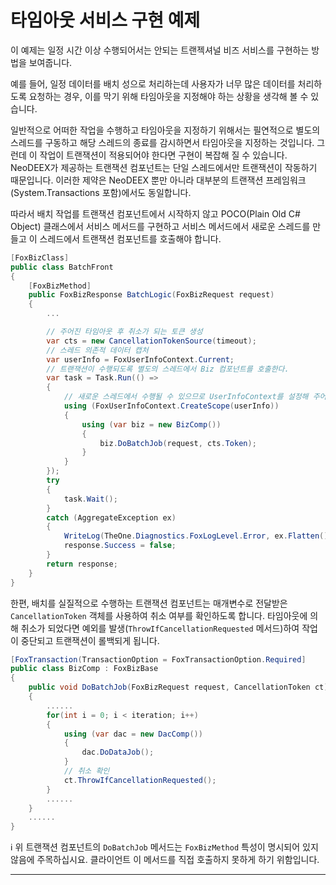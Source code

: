 # 타임아웃 서비스 구현 예제

이 예제는 일정 시간 이상 수행되어서는 안되는 트랜젝셔널 비즈 서비스를 구현하는 방법을 보여줍니다.

예를 들어, 일정 데이터를 배치 성으로 처리하는데 사용자가 너무 많은 데이터를 처리하도록 요청하는 경우, 이를 막기 위해 타임아웃을 지정해야 하는 상황을 생각해 볼 수 있습니다.

일반적으로 어떠한 작업을 수행하고 타임아웃을 지정하기 위해서는 필연적으로 별도의 스레드를 구동하고 해당 스레드의 종료를 감시하면서 타임아웃을 지정하는 것입니다. 그런데 이 작업이 트랜잭션이 적용되어야 한다면 구현이 복잡해 질 수 있습니다. NeoDEEX가 제공하는 트랜잭션 컴포넌트는 단일 스레드에서만 트랜잭션이 작동하기 때문입니다. 이러한 제약은 NeoDEEX 뿐만 아니라 대부분의 트랜잭션 프레임워크(System.Transactions 포함)에서도 동일합니다.

따라서 배치 작업를 트랜잭션 컴포넌트에서 시작하지 않고 POCO(Plain Old C# Object) 클래스에서 서비스 메서드를 구현하고 서비스 메서드에서 새로운 스레드를 만들고 이 스레드에서 트랜잭션 컴포넌트를 호출해야 합니다.

```cs
[FoxBizClass]
public class BatchFront
{
    [FoxBizMethod]
    public FoxBizResponse BatchLogic(FoxBizRequest request)
    {
        ...

        // 주어진 타임아웃 후 취소가 되는 토큰 생성
        var cts = new CancellationTokenSource(timeout);
        // 스레드 의존적 데이터 캡처
        var userInfo = FoxUserInfoContext.Current;
        // 트랜잭션이 수행되도록 별도의 스레드에서 Biz 컴포넌트를 호출한다.
        var task = Task.Run(() =>
        {
            // 새로운 스레드에서 수행될 수 있으므로 UserInfoContext를 설정해 주어야 한다.
            using (FoxUserInfoContext.CreateScope(userInfo))
            {
                using (var biz = new BizComp())
                {
                    biz.DoBatchJob(request, cts.Token);
                }
            }
        });
        try
        {
            task.Wait();
        }
        catch (AggregateException ex)
        {
            WriteLog(TheOne.Diagnostics.FoxLogLevel.Error, ex.Flatten().InnerExceptions[0].Message);
            response.Success = false;
        }
        return response;
    }
}
```

한편, 배치를 실질적으로 수행하는 트랜잭션 컴포넌트는 매개변수로 전달받은 `CancellationToken` 객체를 사용하여 취소 여부를 확인하도록 합니다. 타임아웃에 의해 취소가 되었다면 예외를 발생(`ThrowIfCancellationRequested` 메서드)하여 작업이 중단되고 트랜잭션이 롤백되게 됩니다.

```cs
[FoxTransaction(TransactionOption = FoxTransactionOption.Required]
public class BizComp : FoxBizBase
{
    public void DoBatchJob(FoxBizRequest request, CancellationToken ct)
    {
        ......
        for(int i = 0; i < iteration; i++)
        {
            using (var dac = new DacComp())
            {
                dac.DoDataJob();
            }
            // 취소 확인
            ct.ThrowIfCancellationRequested();
        }
        ......
    }
    ......
}
```

:information_source: 위 트랜잭션 컴포넌트의 `DoBatchJob` 메서드는 `FoxBizMethod` 특성이 명시되어 있지 않음에 주목하십시요. 클라이언트 이 메서드를 직접 호출하지 못하게 하기 위함입니다.

---
